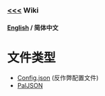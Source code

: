 ### [<<<](../README_ZH_CN.md) Wiki

#### [English](./README.md) / 简体中文

# 文件类型
- [Config.json](./Config_ZH_CN.md) (反作弊配置文件)
- [PalJSON](PalJSON_ZH_CN.md)
